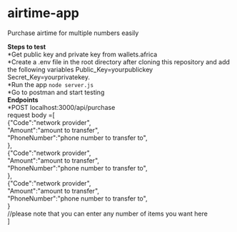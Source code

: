 # airtime-app
Purchase airtime for multiple numbers easily

**Steps to test**<br>
*Get public key and private key from wallets.africa<br>
*Create a .env file in the root directory after cloning this repository and add the following variables Public_Key=yourpublickey Secret_Key=yourprivatekey.<br>
*Run the app <code>node server.js</code><br>
*Go to postman and start testing<br>
**Endpoints**<br>
*POST localhost:3000/api/purchase<br>
request body =[<br>
  {"Code":"network provider",<br>
  "Amount":"amount to transfer",<br>
  "PhoneNumber":"phone number to transfer to",<br>
  },<br>
  {"Code":"network provider",<br>
  "Amount":"amount to transfer",<br>
  "PhoneNumber":"phone number to transfer to",<br>
  },<br>
  {"Code":"network provider",<br>
  "Amount":"amount to transfer",<br>
  "PhoneNumber":"phone number to transfer to",<br>
  }<br>
  //please note that you can enter any number of items you want here<br>
]
